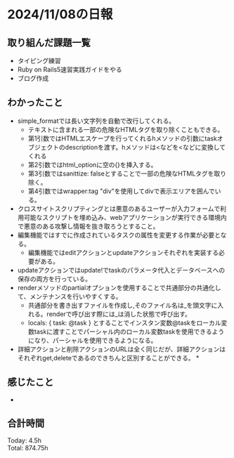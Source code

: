 # 2024/11/08の日報
## 取り組んだ課題一覧
* タイピング練習
* Ruby on Rails5速習実践ガイドをやる
* ブログ作成
## わかったこと
* simple_formatでは長い文字列を自動で改行してくれる。
  *  テキストに含まれる一部の危険なHTMLタグを取り除くこともできる。
  *  第1引数ではHTMLエスケープを行ってくれるhメソッドの引数にtaskオブジェクトのdescriptionを渡す。hメソッドは<などを&lt;などに変換してくれる
  *  第2引数ではhtml_optionに空の{}を挿入する。
  *  第3引数ではsanittize: falseとすることで一部の危険なHTMLタグを取り除く。
  *  第4引数ではwrapper:tag "div"を使用してdivで表示エリアを囲んでいる。
* クロスサイトスクリプティングとは悪意のあるユーザーが入力フォームで利用可能なスクリプトを埋め込み、webアプリケーションが実行できる環境内で悪意のある攻撃し情報を抜き取ろうとすること。
* 編集機能ではすでに作成されているタスクの属性を変更する作業が必要となる。
  *  編集機能ではeditアクションとupdateアクションそれぞれを実装する必要がある。
* updateアクションではupdate!でtaskのパラメータ代入とデータベースへの保存の両方を行っている。
* renderメソッドのpartialオプションを使用することで共通部分の共通化して、メンテナンスを行いやすくする。
  *  共通部分を書き出すファイルを作成し,そのファイル名は_を頭文字に入れる。renderで呼び出す際には_は消した状態で呼び出す。
  *  locals: { task: @task } とすることでインスタン変数@taskをローカル変数taskに渡すことでパーシャル内のローカル変数taskを使用できるようになり、パーシャルを使用できるようになる。
* 詳細アクションと削除アクションのURLは全く同じだが、詳細アクションはそれぞれget,deleteであるのできちんと区別することができる。
*　                   
## 感じたこと
* 
## 合計時間  
Today: 4.5h<br>
Total: 874.75h
